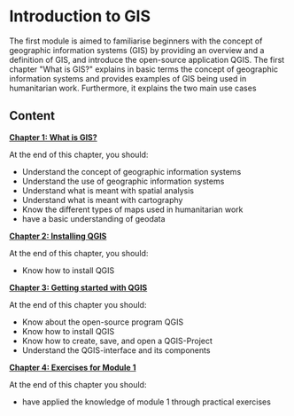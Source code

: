 # Introduction to GIS

The first module is aimed to familiarise beginners with the concept of geographic information systems (GIS) by providing an overview and a definition of GIS, and introduce the open-source application QGIS. The first chapter "What is GIS?" explains in basic terms the concept of geographic information systems and provides examples of GIS being used in humanitarian work. Furthermore, it explains the two main use cases 

## Content


__[Chapter 1: What is GIS?](https://giscience.github.io/gis-training-resource-center/content/Modul_1/en_qgis_theorie.html)__

At the end of this chapter, you should:

- Understand the concept of geographic information systems
- Understand the use of geographic information systems
- Understand what is meant with spatial analysis
- Understand what is meant with cartography
- Know the different types of maps used in humanitarian work
- have a basic understanding of geodata


__[Chapter 2: Installing QGIS](https://giscience.github.io/gis-training-resource-center/content/Modul_1/en_qgis_installation.html)__


At the end of this chapter, you should:

- Know how to install QGIS


__[Chapter 3: Getting started with QGIS](https://giscience.github.io/gis-training-resource-center/content/Modul_1/en_qgis_start.html)__ 


At the end of this chapter you should:

- Know about the open-source program QGIS
- Know how to install QGIS
- Know how to create, save, and open a QGIS-Project
- Understand the QGIS-interface and its components



__[Chapter 4: Exercises for Module 1](content\Modul_1\en_qgis_modul_1_exercises.md)__



At the end of this chapter you should:

- have applied the knowledge of module 1 through practical exercises
